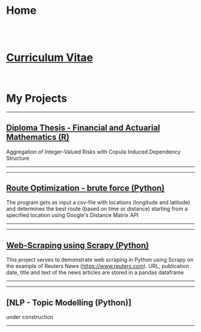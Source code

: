 # Home

<br><br>

# [Curriculum Vitae](/curriculum_vitae)

<br>

# My Projects

---

## [Diploma Thesis - Financial and Actuarial Mathematics (R)](/diploma_thesis)

Aggregation of Integer-Valued Risks with Copula Induced Dependency Structure

---

---
## [Route Optimization - brute force (Python)](/python_route_optimization)

The program gets as input a csv-file with locations (longitude and latitude) and determines the best route (based on time or distance) starting from a specified location using Google's Distance Matrix API

---

---
## [Web-Scraping using Scrapy (Python)](/web_scraping_using_scrapy)

This project serves to demonstrate web scraping in Python using Scrapy on the example of Reuters News (https://www.reuters.com). URL, publication date, title and text of the news articles are stored in a pandas dataframe

---

---
## [NLP - Topic Modelling (Python)]

under construction

---
